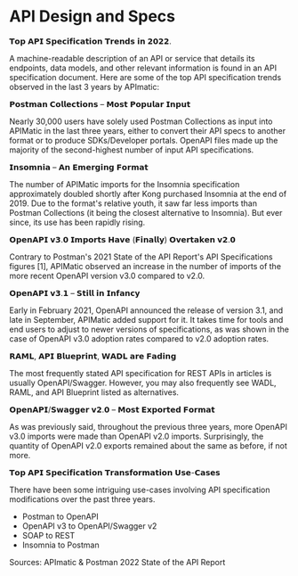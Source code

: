 # API Design and Specs

𝗧𝗼𝗽 𝗔𝗣𝗜 𝗦𝗽𝗲𝗰𝗶𝗳𝗶𝗰𝗮𝘁𝗶𝗼𝗻 𝗧𝗿𝗲𝗻𝗱𝘀 𝗶𝗻 𝟮𝟬𝟮𝟮.

A machine-readable description of an API or service that details its endpoints, data models, and other relevant information is found in an API specification document. Here are some of the top API specification trends observed in the last 3 years by APImatic:

𝗣𝗼𝘀𝘁𝗺𝗮𝗻 𝗖𝗼𝗹𝗹𝗲𝗰𝘁𝗶𝗼𝗻𝘀 – 𝗠𝗼𝘀𝘁 𝗣𝗼𝗽𝘂𝗹𝗮𝗿 𝗜𝗻𝗽𝘂𝘁

Nearly 30,000 users have solely used Postman Collections as input into APIMatic in the last three years, either to convert their API specs to another format or to produce SDKs/Developer portals. OpenAPI files made up the majority of the second-highest number of input API specifications.

𝗜𝗻𝘀𝗼𝗺𝗻𝗶𝗮 – 𝗔𝗻 𝗘𝗺𝗲𝗿𝗴𝗶𝗻𝗴 𝗙𝗼𝗿𝗺𝗮𝘁

The number of APIMatic imports for the Insomnia specification approximately doubled shortly after Kong purchased Insomnia at the end of 2019. Due to the format's relative youth, it saw far less imports than Postman Collections (it being the closest alternative to Insomnia). But ever since, its use has been rapidly rising.

𝗢𝗽𝗲𝗻𝗔𝗣𝗜 𝘃𝟯.𝟬 𝗜𝗺𝗽𝗼𝗿𝘁𝘀 𝗛𝗮𝘃𝗲 (𝗙𝗶𝗻𝗮𝗹𝗹𝘆) 𝗢𝘃𝗲𝗿𝘁𝗮𝗸𝗲𝗻 𝘃𝟮.𝟬

Contrary to Postman's 2021 State of the API Report's API Specifications figures \[1], APIMatic observed an increase in the number of imports of the more recent OpenAPI version v3.0 compared to v2.0.

𝗢𝗽𝗲𝗻𝗔𝗣𝗜 𝘃𝟯.𝟭 – 𝗦𝘁𝗶𝗹𝗹 𝗶𝗻 𝗜𝗻𝗳𝗮𝗻𝗰𝘆

Early in February 2021, OpenAPI announced the release of version 3.1, and late in September, APIMatic added support for it. It takes time for tools and end users to adjust to newer versions of specifications, as was shown in the case of OpenAPI v3.0 adoption rates compared to v2.0 adoption rates.

𝗥𝗔𝗠𝗟, 𝗔𝗣𝗜 𝗕𝗹𝘂𝗲𝗽𝗿𝗶𝗻𝘁, 𝗪𝗔𝗗𝗟 𝗮𝗿𝗲 𝗙𝗮𝗱𝗶𝗻𝗴

The most frequently stated API specification for REST APIs in articles is usually OpenAPI/Swagger. However, you may also frequently see WADL, RAML, and API Blueprint listed as alternatives.

𝗢𝗽𝗲𝗻𝗔𝗣𝗜/𝗦𝘄𝗮𝗴𝗴𝗲𝗿 𝘃𝟮.𝟬 – 𝗠𝗼𝘀𝘁 𝗘𝘅𝗽𝗼𝗿𝘁𝗲𝗱 𝗙𝗼𝗿𝗺𝗮𝘁

As was previously said, throughout the previous three years, more OpenAPI v3.0 imports were made than OpenAPI v2.0 imports. Surprisingly, the quantity of OpenAPI v2.0 exports remained about the same as before, if not more.

𝗧𝗼𝗽 𝗔𝗣𝗜 𝗦𝗽𝗲𝗰𝗶𝗳𝗶𝗰𝗮𝘁𝗶𝗼𝗻 𝗧𝗿𝗮𝗻𝘀𝗳𝗼𝗿𝗺𝗮𝘁𝗶𝗼𝗻 𝗨𝘀𝗲-𝗖𝗮𝘀𝗲𝘀

There have been some intriguing use-cases involving API specification modifications over the past three years.

* Postman to OpenAPI
* OpenAPI v3 to OpenAPI/Swagger v2
* SOAP to REST
* Insomnia to Postman

Sources: APImatic & Postman 2022 State of the API Report
